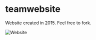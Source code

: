 # teamwebsite
 Website created in 2015. Feel free to fork.

![Website](https://i.imgur.com/a0rK8Ud.png)